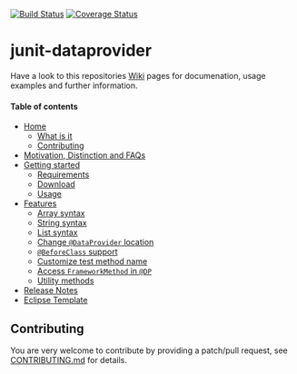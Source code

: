 [![Build Status](https://travis-ci.org/TNG/junit-dataprovider.png?branch=master)](https://travis-ci.org/TNG/junit-dataprovider)
[![Coverage Status](https://coveralls.io/repos/TNG/junit-dataprovider/badge.png?branch=master)](https://coveralls.io/r/TNG/junit-dataprovider)


junit-dataprovider
==================

Have a look to this repositories [Wiki](/../../wiki/) pages for documenation, usage examples and further information.

#### Table of contents

* [Home](/../../wiki/)
	* [What is it](/TNG/junit-dataprovider/wiki#what-is-it)
	* [Contributing](/TNG/junit-dataprovider/wiki#contributing)
* [Motivation, Distinction and FAQs](/../../wiki/Motivation,-Distinction-and-FAQs)
* [Getting started](/../../wiki/Getting-started)
	* [Requirements](/../../wiki/Getting-started#requirements)
	* [Download](/../../wiki/Getting-started#download)
	* [Usage](/../../wiki/Getting-started#usage)
* [Features](/../../wiki/Features)
	* [Array syntax](/../../wiki/Features#array-syntax)
	* [String syntax](/../../wiki/Features#string-syntax)
	* [List syntax](/../../wiki/Features#list-syntax)
	* [Change ```@DataProvider``` location](/../../wiki/Features#change-dataprovider-location)
	* [```@BeforeClass``` support](/../../wiki/Features#beforeclass-support)
	* [Customize test method name](/../../wiki/Features#customize-test-method-name)
	* [Access ```FrameworkMethod``` in ```@DP```](/../../wiki/Features#access-frameworkmethod-in-dataprovider)
	* [Utility methods](/../../wiki/Features#utility-methods)
* [Release Notes](/../../wiki/Release-Notes)
* [Eclipse Template](/../../wiki/Eclipse-Template)


Contributing
------------

You are very welcome to contribute by providing a patch/pull request, see [CONTRIBUTING.md](./CONTRIBUTING.md) for details.
